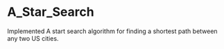 # A_Star_Search
Implemented A start search algorithm for finding a shortest path between any two US cities.
